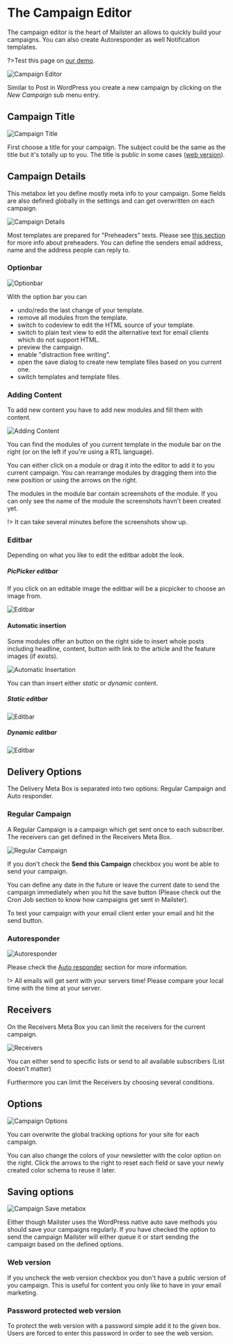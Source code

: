 # The Campaign Editor

The campaign editor is the heart of Mailster an allows to quickly build your campaigns. You can also create Autoresponder as well Notification templates.

?>Test this page on [our demo](https://demo.mailster.co/wp-admin/post-new.php?post_type=newsletter&template=mymail).

![Campaign Editor](assets/campaign-editor.png)

Similar to Post in WordPress you create a new campaign by clicking on the _New Campaign_ sub menu entry.

## Campaign Title

![Campaign Title](assets/create-new-campaign.png)

First choose a title for your campaign. The subject could be the same as the title but it's totally up to you. The title is public in some cases ([web version](/frontpage)).

## Campaign Details

This metabox let you define mostly meta info to your campaign. Some fields are also defined globally in the settings and can get overwritten on each campaign.

![Campaign Details](assets/campaign-details.png)

Most templates are prepared for "Preheaders" texts. Please see [this section](/preheaders) for more info about preheaders. You can define the senders email address, name and the address people can reply to.

### Optionbar

![Optionbar](assets/optionbar.png)

With the option bar you can

-   undo/redo the last change of your template.
-   remove all modules from the template.
-   switch to codeview to edit the HTML source of your template.
-   switch to plain text view to edit the alternative text for email clients which do not support HTML.
-   preview the campaign.
-   enable "distraction free writing".
-   open the save dialog to create new template files based on you current one.
-   switch templates and template files.

### Adding Content

To add new content you have to add new modules and fill them with content.

![Adding Content](assets/add-content.gif)

You can find the modules of you current template in the module bar on the right (or on the left if you're using a RTL language).

You can either click on a module or drag it into the editor to add it to you current campaign. You can rearrange modules by dragging them into the new position or using the arrows on the right.

The modules in the module bar contain screenshots of the module. If you can only see the name of the module the screenshots havn't been created yet.

!> It can take several minutes before the screenshots show up.

### Editbar

Depending on what you like to edit the editbar adobt the look.

##### PicPicker editbar

If you click on an editable image the editbar will be a picpicker to choose an image from.

![Editbar](assets/editbar-picpicker.png)

#### Automatic insertion

Some modules offer an button on the right side to insert whole posts including headline, content, button with link to the article and the feature images (if exists).

![Automatic Insertation](assets/automatic-insertation.png)

You can than insert either _static_ or _dynamic_ content.

##### Static editbar

![Editbar](assets/editbar-static.png)

##### Dynamic editbar

![Editbar](assets/editbar-dynamic.png)

## Delivery Options

The Delivery Meta Box is separated into two options: Regular Campaign and Auto responder.

### Regular Campaign

A Regular Campaign is a campaign which get sent once to each subscriber. The receivers can get defined in the Receivers Meta Box.

![Regular Campaign](assets/delivery-regular.png ':size=300')

If you don't check the **Send this Campaign** checkbox you wont be able to send your campaign.

You can define any date in the future or leave the current date to send the campaign immediately when you hit the save button (Please check out the Cron Job section to know how campaigns get sent in Mailster).

To test your campaign with your email client enter your email and hit the send button.

### Autoresponder

![Autoresponder](assets/delivery-autoresponder.png ':size=300')

Please check the [Auto responder](/autoresponder) section for more information.

!> All emails will get sent with your servers time! Please compare your local time with the time at your server.

## Receivers

On the Receivers Meta Box you can limit the receivers for the current campaign.

![Receivers](assets/receivers.png ':size=300')

You can either send to specific lists or send to all available subscribers (List doesn't matter)

Furthermore you can limit the Receivers by choosing several conditions.

## Options

![Campaign Options](assets/campaign-options.png ':size=300')

You can overwrite the global tracking options for your site for each campaign.

You can also change the colors of your newsletter with the color option on the right. Click the arrows to the right to reset each field or save your newly created color schema to reuse it later.

## Saving options

![Campaign Save metabox](assets/campaign-save.png ':size=300')

Either though Mailster uses the WordPress native auto save methods you should save your campaigns regularly. If you have checked the option to send the campaign Mailster will either queue it or start sending the campaign based on the defined options.

### Web version

If you uncheck the web version checkbox you don't have a public version of you campaign. This is useful for content you only like to have in your email marketing.

### Password protected web version

To protect the web version with a password simple add it to the given box. Users are forced to enter this password in order to see the web version.
